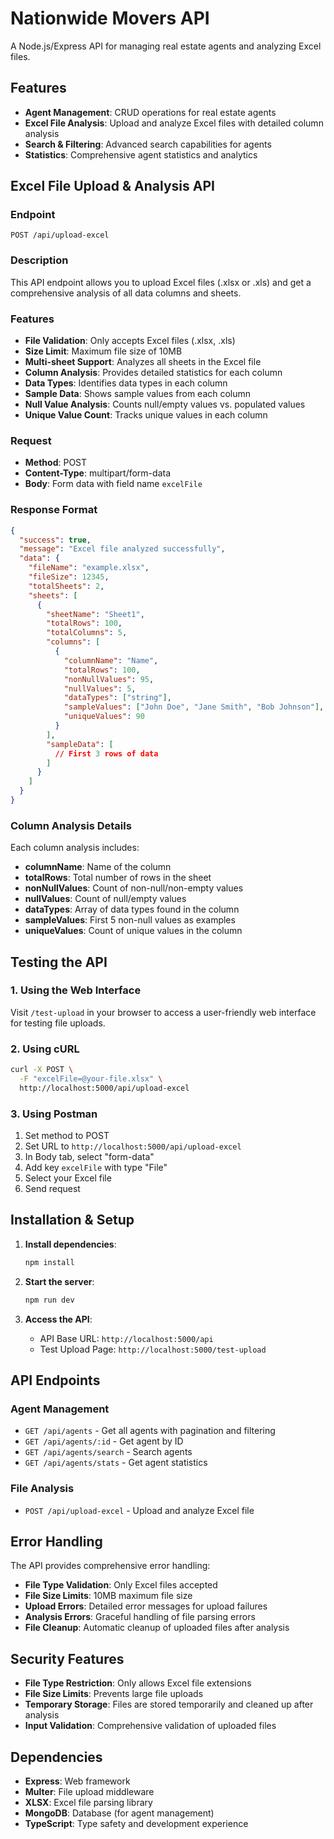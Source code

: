# Nationwide Movers API

A Node.js/Express API for managing real estate agents and analyzing Excel files.

## Features

- **Agent Management**: CRUD operations for real estate agents
- **Excel File Analysis**: Upload and analyze Excel files with detailed column analysis
- **Search & Filtering**: Advanced search capabilities for agents
- **Statistics**: Comprehensive agent statistics and analytics

## Excel File Upload & Analysis API

### Endpoint
```
POST /api/upload-excel
```

### Description
This API endpoint allows you to upload Excel files (.xlsx or .xls) and get a comprehensive analysis of all data columns and sheets.

### Features
- **File Validation**: Only accepts Excel files (.xlsx, .xls)
- **Size Limit**: Maximum file size of 10MB
- **Multi-sheet Support**: Analyzes all sheets in the Excel file
- **Column Analysis**: Provides detailed statistics for each column
- **Data Types**: Identifies data types in each column
- **Sample Data**: Shows sample values from each column
- **Null Value Analysis**: Counts null/empty values vs. populated values
- **Unique Value Count**: Tracks unique values in each column

### Request
- **Method**: POST
- **Content-Type**: multipart/form-data
- **Body**: Form data with field name `excelFile`

### Response Format
```json
{
  "success": true,
  "message": "Excel file analyzed successfully",
  "data": {
    "fileName": "example.xlsx",
    "fileSize": 12345,
    "totalSheets": 2,
    "sheets": [
      {
        "sheetName": "Sheet1",
        "totalRows": 100,
        "totalColumns": 5,
        "columns": [
          {
            "columnName": "Name",
            "totalRows": 100,
            "nonNullValues": 95,
            "nullValues": 5,
            "dataTypes": ["string"],
            "sampleValues": ["John Doe", "Jane Smith", "Bob Johnson"],
            "uniqueValues": 90
          }
        ],
        "sampleData": [
          // First 3 rows of data
        ]
      }
    ]
  }
}
```

### Column Analysis Details
Each column analysis includes:
- **columnName**: Name of the column
- **totalRows**: Total number of rows in the sheet
- **nonNullValues**: Count of non-null/non-empty values
- **nullValues**: Count of null/empty values
- **dataTypes**: Array of data types found in the column
- **sampleValues**: First 5 non-null values as examples
- **uniqueValues**: Count of unique values in the column

## Testing the API

### 1. Using the Web Interface
Visit `/test-upload` in your browser to access a user-friendly web interface for testing file uploads.

### 2. Using cURL
```bash
curl -X POST \
  -F "excelFile=@your-file.xlsx" \
  http://localhost:5000/api/upload-excel
```

### 3. Using Postman
1. Set method to POST
2. Set URL to `http://localhost:5000/api/upload-excel`
3. In Body tab, select "form-data"
4. Add key `excelFile` with type "File"
5. Select your Excel file
6. Send request

## Installation & Setup

1. **Install dependencies**:
   ```bash
   npm install
   ```

2. **Start the server**:
   ```bash
   npm run dev
   ```

3. **Access the API**:
   - API Base URL: `http://localhost:5000/api`
   - Test Upload Page: `http://localhost:5000/test-upload`

## API Endpoints

### Agent Management
- `GET /api/agents` - Get all agents with pagination and filtering
- `GET /api/agents/:id` - Get agent by ID
- `GET /api/agents/search` - Search agents
- `GET /api/agents/stats` - Get agent statistics

### File Analysis
- `POST /api/upload-excel` - Upload and analyze Excel file

## Error Handling

The API provides comprehensive error handling:
- **File Type Validation**: Only Excel files accepted
- **File Size Limits**: 10MB maximum file size
- **Upload Errors**: Detailed error messages for upload failures
- **Analysis Errors**: Graceful handling of file parsing errors
- **File Cleanup**: Automatic cleanup of uploaded files after analysis

## Security Features

- **File Type Restriction**: Only allows Excel file extensions
- **File Size Limits**: Prevents large file uploads
- **Temporary Storage**: Files are stored temporarily and cleaned up after analysis
- **Input Validation**: Comprehensive validation of uploaded files

## Dependencies

- **Express**: Web framework
- **Multer**: File upload middleware
- **XLSX**: Excel file parsing library
- **MongoDB**: Database (for agent management)
- **TypeScript**: Type safety and development experience
